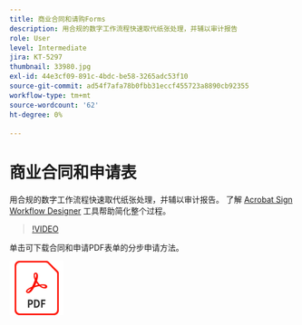 ```yaml
---
title: 商业合同和请购Forms
description: 用合规的数字工作流程快速取代纸张处理，并辅以审计报告
role: User
level: Intermediate
jira: KT-5297
thumbnail: 33980.jpg
exl-id: 44e3cf09-891c-4bdc-be58-3265adc53f10
source-git-commit: ad54f7afa78b0fbb31eccf455723a8890cb92355
workflow-type: tm+mt
source-wordcount: '62'
ht-degree: 0%

---
```


# 商业合同和申请表

用合规的数字工作流程快速取代纸张处理，并辅以审计报告。 了解 [Acrobat Sign Workflow Designer](../admin/building-a-custom-workflow.md) 工具帮助简化整个过程。

>[!VIDEO](https://video.tv.adobe.com/v/33980?quality=12&learn=on&hidetitle=true)

单击可下载合同和申请PDF表单的分步申请方法。

[![下载PDF方法](../assets/acrobat_PDF_96.png)](../assets/adobe-sign_set_up_a_workflow_use_case.pdf)
